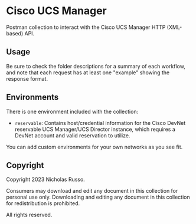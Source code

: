 # Cisco UCS Manager
Postman collection to interact with the Cisco UCS Manager HTTP (XML-based) API.

## Usage
Be sure to check the folder descriptions for a summary of each workflow,
and note that each request has at least one "example" showing the response
format.

## Environments
There is one environment included with the collection:
  * `reservable`: Contains host/credential information for the Cisco DevNet
    reservable UCS Manager/UCS Director instance, which requires a DevNet
    account and valid reservation to utilize.

You can add custom environments for your own networks as you see fit.

## Copyright
Copyright 2023 Nicholas Russo.

Consumers may download and edit any document in this collection for personal
use only. Downloading and editing any document in this collection for
redistribution is prohibited.

All rights reserved.
